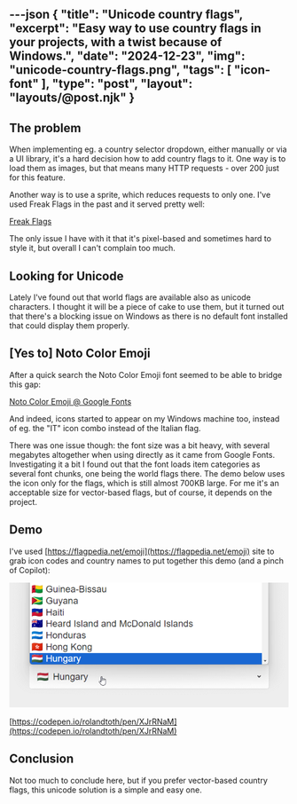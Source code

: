 ---json
{
    "title": "Unicode country flags",
    "excerpt": "Easy way to use country flags in your projects, with a twist because of Windows.",
    "date": "2024-12-23",
    "img": "unicode-country-flags.png",
    "tags": [
        "icon-font"
    ],
    "type": "post",
    "layout": "layouts/@post.njk"
}
---

## The problem

When implementing eg. a country selector dropdown, either manually or via a UI library, it's a hard decision how to add country flags to it. One way is to load them as images, but that means many HTTP requests - over 200 just for this feature.

Another way is to use a sprite, which reduces requests to only one. I've used Freak Flags in the past and it served pretty well:

[Freak Flags](https://www.freakflagsprite.com/)

The only issue I have with it that it's pixel-based and sometimes hard to style it, but overall I can't complain too much.

## Looking for Unicode

Lately I've found out that world flags are available also as unicode characters. I thought it will be a piece of cake to use them, but it turned out that there's a blocking issue on Windows as there is no default font installed that could display them properly.

## [Yes to] Noto Color Emoji

After a quick search the Noto Color Emoji font seemed to be able to bridge this gap:

[Noto Color Emoji @ Google Fonts](https://fonts.google.com/noto/specimen/Noto+Color+Emoji)

And indeed, icons started to appear on my Windows machine too, instead of eg. the "IT" icon combo instead of the Italian flag.

There was one issue though: the font size was a bit heavy, with several megabytes altogether when using directly as it came from Google Fonts. Investigating it a bit I found out that the font loads item categories as several font chunks, one being the world flags there. The demo below uses the icon only for the flags, which is still almost 700KB large. For me it's an acceptable size for vector-based flags, but of course, it depends on the project.

## Demo

I've used [https://flagpedia.net/emoji](https://flagpedia.net/emoji) site to grab icon codes and country names to put together this demo (and a pinch of Copilot):

[![](unicode-country-flags.png)](https://codepen.io/rolandtoth/pen/XJrRNaM)

[https://codepen.io/rolandtoth/pen/XJrRNaM](https://codepen.io/rolandtoth/pen/XJrRNaM)

## Conclusion

Not too much to conclude here, but if you prefer vector-based country flags, this unicode solution is a simple and easy one.
